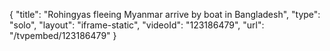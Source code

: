{
    "title": "Rohingyas fleeing Myanmar arrive by boat in Bangladesh",
    "type": "solo",
    "layout": "iframe-static",
    "videoId": "123186479",
    "url": "\/tvpembed\/123186479"
}